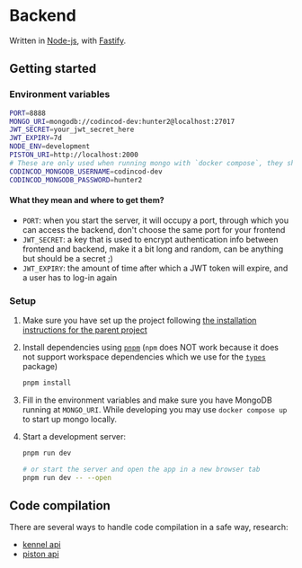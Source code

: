 <!--
    Thanks for your contribution! Please note that README files are managed in the docs repository. To make changes, go to docs/backend/README.md.
-->

# Backend

Written in [Node-js](https://nodejs.org/en), with [Fastify](https://fastify.dev/).

## Getting started

### Environment variables

```bash
PORT=8888
MONGO_URI=mongodb://codincod-dev:hunter2@localhost:27017
JWT_SECRET=your_jwt_secret_here
JWT_EXPIRY=7d
NODE_ENV=development
PISTON_URI=http://localhost:2000
# These are only used when running mongo with `docker compose`, they should match user and password in MONGO_URI
CODINCOD_MONGODB_USERNAME=codincod-dev
CODINCOD_MONGODB_PASSWORD=hunter2
```

#### What they mean and where to get them?

<!-- TODO: create a better title or something for this section -->

- `PORT`: when you start the server, it will occupy a port, through which you can access the backend, don't choose the same port for your frontend
- `JWT_SECRET`: a key that is used to encrypt authentication info between frontend and backend, make it a bit long and random, can be anything but should be a secret ;)
- `JWT_EXPIRY`: the amount of time after which a JWT token will expire, and a user has to log-in again

### Setup

1. Make sure you have set up the project following [the installation instructions for the parent project](../README.md)

2. Install dependencies using [`pnpm`](https://github.com/pnpm/pnpm) (`npm` does NOT work because it does not support workspace dependencies which we use for the [`types`](https://github.com/JuiceMitApfelnDrin/CodinCodTypes) package)

   ```bash
   pnpm install
   ```

3. Fill in the environment variables and make sure you have MongoDB running at `MONGO_URI`. While developing you may use `docker compose up` to start up mongo locally.

4. Start a development server:

   ```bash
   pnpm run dev

   # or start the server and open the app in a new browser tab
   pnpm run dev -- --open
   ```

## Code compilation

There are several ways to handle code compilation in a safe way, research:

- [kennel api](https://github.com/melpon/wandbox/blob/master/kennel/API.md)
- [piston api](https://github.com/engineer-man/piston)
